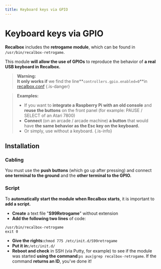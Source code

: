 ```yaml
---
title: Keyboard keys via GPIO
---
```


# Keyboard keys via GPIO

**Recalbox** includes the **retrogame module**, which can be found in `/usr/bin/recalbox-retrogame`.

This module **will allow the use of GPIOs** to reproduce the behavior of **a real USB keyboard in Recalbox.**


>**Warning:**  
>**It only works if** we find the line**`controllers.gpio.enabled=0`**in [recalbox.conf](/basic-manual/getting-started/the-recalbox.conf-file)
{.is-danger}


>**Examples:**
>
>* If you want to **integrate a Raspberry Pi with an old console** and **reuse the buttons** on the front panel \(for example: PAUSE / SELECT of an Atari 7800\)
>* **Connect** \(on an arcade / arcade machine\) **a button** that would have **the same behavior as the Esc key on the keyboard.**
>* Or simply, use without a keyboard.
{.is-info}

## Installation

### Cabling

You must use the **push buttons** \(which go up after pressing\) and connect **one terminal to the ground** and the **other terminal to the GPIO.**

### ​Script <a id="script"></a>

To **automatically start the module when Recalbox starts**, it is important to **add a script.**

* **Create** a text file "**S99Retrogame**" without extension
* **Add the following two lines** of code:

```text
/usr/bin/recalbox-retrogame
exit 0
```

* **Give the rights:**`chmod 775 /etc/init.d/S99retrogame`
* **Put it in:**`/etc/init.d/`
* **Reboot and check** in SSH \(via Putty, for example\) to see if the module was started **using the command**:`ps aux|grep recalbox-retrogame`. If the command **returns an ID**, you've done it!

